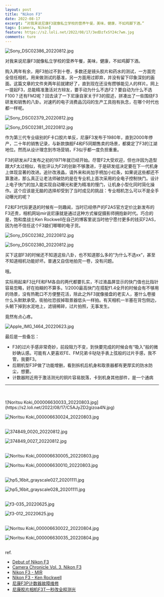 ```yaml
---
layout: post
title: "Nikon F3"
date: 2022-08-17
excerpt: “对我来说尼康F3就像私立学校的营养午餐，美味，健康，不如鸡脚下酒。”
tags: [camera, Nikon]
feature: https://s2.loli.net/2022/08/17/3edDzfxSY24c7wm.jpg
comments: ture
---
```


![Sony_DSC02386_20220812.jpg](https://s2.loli.net/2022/08/17/T8dDbpHENkgBUQo.jpg)

对我来说尼康F3就像私立学校的营养午餐，美味，健康，不如鸡脚下酒。

购入两年有余，用F3拍过不到十卷，多数还是镜头胶片和药水的测试，一方面完全信任相机，用来做测试的基准，另一方面用过即弃，并没有留下印象深刻的画面。这篇文章的文件夹两年前就建好了，直到现在还没有攒够能见人的样片。网上一提起F3，总能精准激活对方辩友，要手动为什么不选F2？要自动为什么不选F100？还有FM2呢？回去读了一下尼康自家关于F3的叙述，拼凑出了一些围绕F3研发和销售的八卦。对速朽的电子消费品沉闷的生产工具抱有执念，在哪个时代也都一样呢。

![Sony_DSC02379_20220812.jpg](https://s2.loli.net/2022/08/17/wI5noPJ6db9a7vR.jpg)

![Sony_DSC02381_20220812.jpg](https://s2.loli.net/2022/08/17/ARxOq8LsnoHFD7b.jpg)

作为第三代专业级别的F卡口胶片单反，尼康F3发布于1980年，直到2000年停产，二十年的销售记录，与新款旗舰F4和F5同期售卖的场景，都奠定了F3的江湖地位。然而从设计理念到市场营销，F3似乎都一度负担重重。

F3的研发从F2发布之初的1971年就已经开始。尽管F2大受欢迎，但也许因为造型跟大F太过相似，有批评认为F2的创新不够激进，于是研发组决定要在下一代机身上体现显著的改进。追针改液晶，请外来和尚加手柄加小红条，如果说这些都还不算激进，那么真正让老法师破防的是在专业机上首次采用的全电子控制快门。设计上电子快门的加入能实现自动曝光和更为精准的慢门，让机身小型化同时简化操作。这个应该是无脑的选择却受到了当时成见的挑战：专业相机怎么可以不是全手动曝光的呢？

F2和F3代际更迭的时候有一则趣闻，当时已经停产的F2AS官方定价比新发布的F3还贵，相机网站mir说尼康就是通过这种方式催促摄影师拥抱新时代。巧合的是，饱和度战士Ken Rockwell在自己的博客里说当时他宁愿付更多的钱买F2AS，因为他不信任这个F3娘们唧唧的电子货。

![Sony_DSC02382_20220812.jpg](https://s2.loli.net/2022/08/17/6nbG3TIXDa2y4dj.jpg)

![Sony_DSC02380_20220812.jpg](https://s2.loli.net/2022/08/17/bu7qStPoeIFOVHE.jpg)

买下这部F3的时候还不知道这些八卦，也不知道那么多的“为什么不选xx“，甚至不知道相机功能好坏。普通又自信地拍完一卷，没有问题。

哦。

实际用起来F3比FE和FM各自的两代都要扎实，不过液晶屏显示的快门值也比指针容易忽略，好在拍糊的不算多。1/2000最高快门在搭配f1.4全开的时候会有不够用的场景，没有热靴口不方便整花活，除此之外F3就像接盘的老实人，塞什么卷接什么头默默承受。街拍社恐拔掉取景器低头一样拍。有天相机一半塞在背包侧边，头朝下掉到水泥地上，滤镜稀碎，过片拍照，无事发生。

竟然有点心疼。

![Apple_IMG_1464_20220623.jpg](https://s2.loli.net/2022/08/17/SvO1suj3z9edMZC.jpg)

最后是一些备忘：

- F3的过片手感非常奇妙，前段阻力不变，到快要完成的时候会有“吸入”般的微妙确认感。可能有人更喜欢FE、FM兄弟卡哒哒手表上弦般的过片手感，我不管，我要F3。
- 后期机型F3P做了功能增删，看到拆机后机身和取景器都有更厚实的防水防尘，想要。
- 计数器附近用于激活测光的铜片容易脱落，卡到机身其他部件，是一个通病


---

<br>
<br>
![Noritsu Koki_000006630033_20220803.jpg](https://s2.loli.net/2022/08/17/C5AJyZD2gizoa4N.jpg)

![Noritsu Koki_000006630024_20220803.jpg](https://s2.loli.net/2022/08/17/EbXFWmHDMSRA2Cf.jpg)
<br>
<br>

![374849_0020_20220812.jpg](https://s2.loli.net/2022/08/17/qchnCIwbDeBtOKV.jpg)

![374849_0027_20220812.jpg](https://s2.loli.net/2022/08/17/djfi4Akt9OLnMNV.jpg)
<br>
<br>

![Noritsu Koki_000006630005_20220803.jpg](https://s2.loli.net/2022/08/17/4s6uShV8v1YM3Xq.jpg)

![Noritsu Koki_000006630010_20220803.jpg](https://s2.loli.net/2022/08/17/PO9MKNxmraFAqb7.jpg)
<br>
<br>

![hp5_16bit_grayscale027_20201111.jpg](https://s2.loli.net/2022/08/17/YXxOozvpFtqMmau.jpg)

![hp5_16bit_grayscale028_20201111.jpg](https://s2.loli.net/2022/08/17/5yrVGuS3IJReYkK.jpg)
<br>
<br>

![f3-035_20220625.jpg](https://s2.loli.net/2022/08/17/E3vHYIapFB1A6Zx.jpg)

![f3-012_20220625.jpg](https://s2.loli.net/2022/08/17/9KqLbCz6fmop1Qs.jpg)
<br>
<br>

![Noritsu Koki_000006630022_20220804.jpg](https://s2.loli.net/2022/08/17/jle7QZHa4BOmWpi.jpg)

![Noritsu Koki_000006630035_20220804.jpg](https://s2.loli.net/2022/08/17/1mAQkFKezPLvhMN.jpg)
<br>
<br>

ref.

- [Debut of Nikon F3](https://imaging.nikon.com/history/chronicle/history-f3/)
- [Camera Chronicle Vol. 3. Nikon F3](https://imaging.nikon.com/history/chronicle/rhnc03f3-e/index.htm)
- [Nikon F3 - MIR](http://www.mir.com.my/rb/photography/hardwares/classics/nikonf3ver2/)
- [Nikon F3 - Ken Rockwell](https://www.kenrockwell.com/nikon/f3.htm)
- [尼康F3P计数器故障维修](https://www.youtube.com/watch?v=DUdVN9fZoJU)
- [尼康胶片相机F3T一秒改全程测光](https://www.youtube.com/watch?v=55DzBkSKcMY)